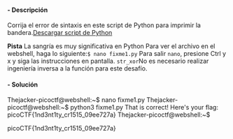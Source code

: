 #### - **Descripción** 
Corrija el error de sintaxis en este script de Python para imprimir la bandera.[Descargar script de Python](https://artifacts.picoctf.net/c/26/fixme1.py)

**Pista**
La sangría es muy significativa en Python
Para ver el archivo en el webshell, haga lo siguiente:`$ nano fixme1.py`
Para salir `nano`, presione Ctrl y x y siga las instrucciones en pantalla.
`str_xor`No es necesario realizar ingeniería inversa a la función para este desafío.

#### - **Solución** 
Thejacker-picoctf@webshell:~$ nano fixme1.py 
Thejacker-picoctf@webshell:~$ python3 fixme1.py 
That is correct! Here's your flag: picoCTF{1nd3nt1ty_cr1515_09ee727a}
Thejacker-picoctf@webshell:~$ 

picoCTF{1nd3nt1ty_cr1515_09ee727a}
